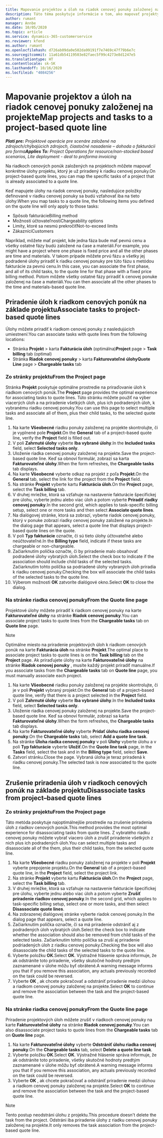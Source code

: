 ```yaml
---
title: Mapovanie projektov a úloh na riadok cenovej ponuky založenej na projekte
description: Táto téma poskytuje informácie o tom, ako mapovať projekty a úlohy na riadok úlohy založenej na projekte.
author: rumant
manager: Annbe
ms.date: 10/05/2020
ms.topic: article
ms.service: dynamics-365-customerservice
ms.reviewer: kfend
ms.author: rumant
ms.openlocfilehash: d726ab09da0e502da99191f7e7469c47f79b6e7c
ms.sourcegitcommit: 11a61db54119503e82faec5f99c4273e8d1247e5
ms.translationtype: HT
ms.contentlocale: sk-SK
ms.lasthandoff: 10/16/2020
ms.locfileid: "4084256"
---
```

# <a name="map-projects-and-tasks-to-a-project-based-quote-line"></a><span data-ttu-id="c924e-103">Mapovanie projektov a úloh na riadok cenovej ponuky založenej na projekte</span><span class="sxs-lookup"><span data-stu-id="c924e-103">Map projects and tasks to a project-based quote line</span></span>

<span data-ttu-id="c924e-104">_**Platí pre:** Projektové operácie pre scenáre založené na zdrojoch/chýbajúcich zdrojoch, čiastočné nasadenie – dohoda o fakturácii pro forma_</span><span class="sxs-lookup"><span data-stu-id="c924e-104">_**Applies To:** Project Operations for resource/non-stocked based scenarios, Lite deployment - deal to proforma invoicing_</span></span>

<span data-ttu-id="c924e-105">Na riadkoch cenových ponúk založených na projektoch môžete mapovať konkrétne úlohy projektu, ktorý je už priradený k riadku cenovej ponuky.</span><span class="sxs-lookup"><span data-stu-id="c924e-105">On project-based quote lines, you can map the specific tasks of a project that is already associated to a quote line.</span></span>

<span data-ttu-id="c924e-106">Keď mapujete úlohy na riadok cenovej ponuky, nasledujúce položky definované v riadku cenovej ponuky sa budú vzťahovať iba na tieto úlohy:</span><span class="sxs-lookup"><span data-stu-id="c924e-106">When you map tasks to a quote line, the following items you defined on the quote line will only apply to those tasks:</span></span>

- <span data-ttu-id="c924e-107">Spôsob fakturácie</span><span class="sxs-lookup"><span data-stu-id="c924e-107">Billing method</span></span>
- <span data-ttu-id="c924e-108">Možností účtovateľnosti</span><span class="sxs-lookup"><span data-stu-id="c924e-108">Chargeability options</span></span>
- <span data-ttu-id="c924e-109">Limity, ktoré sa nesmú prekročiť</span><span class="sxs-lookup"><span data-stu-id="c924e-109">Not-to-exceed limits</span></span>
- <span data-ttu-id="c924e-110">Zákazníci</span><span class="sxs-lookup"><span data-stu-id="c924e-110">Customers</span></span>

<span data-ttu-id="c924e-111">Napríklad, môžete mať projekt, kde jedna fáza bude mať pevnú cenu a všetky ostatné fázy budú založené na čase a materiáli.</span><span class="sxs-lookup"><span data-stu-id="c924e-111">For example, you might have a project where one phase is fixed price and all the other phases are time and materials.</span></span> <span data-ttu-id="c924e-112">V takom prípade môžete prvú fázu a všetky jej podradené úlohy priradiť k riadku cenovej ponuky pre túto fázu s metódou fakturácie za pevnú cenu.</span><span class="sxs-lookup"><span data-stu-id="c924e-112">In this case, you can associate the first phase, and all of its child tasks, to the quote line for that phase with a fixed price billing method.</span></span> <span data-ttu-id="c924e-113">Potom môžete všetky ostatné fázy priradiť k cenovej ponuke založenej na čase a materiáli.</span><span class="sxs-lookup"><span data-stu-id="c924e-113">You can then associate all the other phases to the time and materials-based quote line.</span></span>

## <a name="associate-tasks-to-project-based-quote-lines"></a><span data-ttu-id="c924e-114">Priradenie úloh k riadkom cenových ponúk na základe projektu</span><span class="sxs-lookup"><span data-stu-id="c924e-114">Associate tasks to project-based quote lines</span></span>

<span data-ttu-id="c924e-115">Úlohy môžete priradiť k riadkom cenovej ponuky z nasledujúcich umiestnení:</span><span class="sxs-lookup"><span data-stu-id="c924e-115">You can associate tasks with quote lines from the following locations:</span></span>

- <span data-ttu-id="c924e-116">Stránka **Projekt** > karta **Fakturácia úloh** (optimálna)</span><span class="sxs-lookup"><span data-stu-id="c924e-116">**Project** page > **Task billing** tab (optimal)</span></span>
- <span data-ttu-id="c924e-117">Stránka **Riadok cenovej ponuky** > karta **Fakturovateľné úlohy**</span><span class="sxs-lookup"><span data-stu-id="c924e-117">**Quote Line** page > **Chargeable tasks** tab</span></span> 

### <a name="from-the-project-page"></a><span data-ttu-id="c924e-118">Zo stránky projektu</span><span class="sxs-lookup"><span data-stu-id="c924e-118">From the Project page</span></span>

<span data-ttu-id="c924e-119">Stránka **Projekt** poskytuje optimálne prostredie na priraďovanie úloh k riadkom cenových ponúk.</span><span class="sxs-lookup"><span data-stu-id="c924e-119">The **Project** page provides the optimal experience for associating tasks to quote lines.</span></span> <span data-ttu-id="c924e-120">Túto stránku môžete použiť na výber viacerých úloh a na priradenie všetkých úloh, plus ich podradených úloh, k vybranému riadku cenovej ponuky.</span><span class="sxs-lookup"><span data-stu-id="c924e-120">You can use this page to select multiple tasks and associate all of them, plus their child tasks, to the selected quote line.</span></span>

1. <span data-ttu-id="c924e-121">Na karte **Všeobecné** riadku ponuky založenej na projekte skontrolujte, či je vyplnené pole **Projekt**.</span><span class="sxs-lookup"><span data-stu-id="c924e-121">On the **General** tab of a project–based quote line, verify the **Project** field is filled out.</span></span>
2. <span data-ttu-id="c924e-122">V poli **Zahrnuté úlohy** vyberte **Iba vybrané úlohy**.</span><span class="sxs-lookup"><span data-stu-id="c924e-122">In the **Included tasks** field, select **Selected tasks only**.</span></span>
3. <span data-ttu-id="c924e-123">Uloženie riadka cenovej ponuky založenej na projekte.</span><span class="sxs-lookup"><span data-stu-id="c924e-123">Save the project-based quote line.</span></span> <span data-ttu-id="c924e-124">Keď sa obnoví formulár, zobrazí sa karta **Fakturovateľné úlohy**.</span><span class="sxs-lookup"><span data-stu-id="c924e-124">When the form refreshes, the **Chargeable tasks** tab displays.</span></span>
4. <span data-ttu-id="c924e-125">Na karte **Všeobecné** vyberte odkaz na projekt z poľa **Projekt**.</span><span class="sxs-lookup"><span data-stu-id="c924e-125">On the **General** tab, select the link for the project from the **Project** field.</span></span>
5. <span data-ttu-id="c924e-126">Na stránke **Projekt** vyberte kartu **Fakturácia úloh**.</span><span class="sxs-lookup"><span data-stu-id="c924e-126">On the **Project** page, select the **Task billing** tab.</span></span>
6. <span data-ttu-id="c924e-127">V druhej mriežke, ktorá sa vzťahuje na nastavenie fakturácie špecifickej pre úlohu, vyberte jednu alebo viac úloh a potom vyberte **Priradiť riadky cenovej ponuky**.</span><span class="sxs-lookup"><span data-stu-id="c924e-127">In the second grid, which applies to task-specific billing setup, select one or more tasks and then select **Associate quote lines**.</span></span>
7. <span data-ttu-id="c924e-128">Na dialógovej stránke, ktorá sa zobrazí, vyberte riadok cenovej ponuky, ktorý v ponuke zobrazí riadky cenovej ponuky založené na projekte.</span><span class="sxs-lookup"><span data-stu-id="c924e-128">In the dialog page that appears, select a quote line that displays project-based quote lines on the quote.</span></span>
8. <span data-ttu-id="c924e-129">V poli **Typ fakturácie** označte, či sú tieto úlohy účtovateľné alebo neúčtovateľné.</span><span class="sxs-lookup"><span data-stu-id="c924e-129">In the **Billing type** field, indicate if these tasks are chargeable or non-chargeable.</span></span>
9. <span data-ttu-id="c924e-130">Začiarknutím políčka označte, či by priradenie malo obsahovať podradené úlohy vybratých úloh.</span><span class="sxs-lookup"><span data-stu-id="c924e-130">Select the check box to indicate if the association should include child tasks of the selected tasks.</span></span> <span data-ttu-id="c924e-131">Začiarknutím tohto políčka sa podriadené úlohy vybraných úloh priradia k riadku cenovej ponuky.</span><span class="sxs-lookup"><span data-stu-id="c924e-131">Checking the box will associate the child tasks of the selected tasks to the quote line.</span></span>
10. <span data-ttu-id="c924e-132">Výberom možnosti **OK** zatvoríte dialógové okno.</span><span class="sxs-lookup"><span data-stu-id="c924e-132">Select **OK** to close the dialog.</span></span>

### <a name="from-the-quote-line-page"></a><span data-ttu-id="c924e-133">Na stránke riadka cenovej ponuky</span><span class="sxs-lookup"><span data-stu-id="c924e-133">From the Quote line page</span></span>

<span data-ttu-id="c924e-134">Projektové úlohy môžete priradiť k riadkom cenovej ponuky na karte **Fakturovateľné úlohy** na stránke **Riadok cenovej ponuky**.</span><span class="sxs-lookup"><span data-stu-id="c924e-134">You can associate project tasks to quote lines from the **Chargeable tasks** tab on **Quote line** page.</span></span>

>[!NOTE]
><span data-ttu-id="c924e-135">Optimálne miesto na priradenie projektových úloh k riadkom cenových ponúk na karte **Fakturácia úloh** na stránke **Projekt**.</span><span class="sxs-lookup"><span data-stu-id="c924e-135">The optimal place to associate project tasks to quote lines is on the **Task billing** tab on the **Project** page.</span></span> <span data-ttu-id="c924e-136">Ak priraďujete úlohy na karte **Fakturovateľné úlohy** na stránke **Riadok cenovej ponuky** , musíte každý projekt priradiť manuálne.</span><span class="sxs-lookup"><span data-stu-id="c924e-136">If you associate tasks from the **Chargeable tasks** tab on **Quote line** page, you must manually associate each project.</span></span>

1. <span data-ttu-id="c924e-137">Na karte **Všeobecné** riadku ponuky založenej na projekte skontrolujte, či je v poli **Projekt** vybraný projekt.</span><span class="sxs-lookup"><span data-stu-id="c924e-137">On the **General** tab of a project–based quote line, verify that there is a project selected in the **Project** field.</span></span>
2. <span data-ttu-id="c924e-138">V poli **Zahrnuté úlohy** vyberte **Iba vybrané úlohy**.</span><span class="sxs-lookup"><span data-stu-id="c924e-138">In the **Included tasks** field, select **Selected tasks only**.</span></span>
3. <span data-ttu-id="c924e-139">Uloženie riadka cenovej ponuky založenej na projekte.</span><span class="sxs-lookup"><span data-stu-id="c924e-139">Save the project-based quote line.</span></span> <span data-ttu-id="c924e-140">Keď sa obnoví formulár, zobrazí sa karta **Fakturovateľné úlohy**.</span><span class="sxs-lookup"><span data-stu-id="c924e-140">When the form refreshes, the **Chargeable tasks** tab displays.</span></span>
4. <span data-ttu-id="c924e-141">Na karte **Fakturovateľné úlohy** vyberte **Pridať úlohu riadka cenovej ponuky**.</span><span class="sxs-lookup"><span data-stu-id="c924e-141">On the **Chargeable tasks** tab, select **Add a quote line task**.</span></span>
5. <span data-ttu-id="c924e-142">Na stránke **Úloha riadka cenovej ponuky** v poli **Úlohy** vyberte úlohu a v poli **Typ fakturácie** vyberte **Uložiť**.</span><span class="sxs-lookup"><span data-stu-id="c924e-142">On the **Quote line task** page, in the **Tasks** field, select the task and in the **Billing type** field, select **Save**.</span></span> 
6. <span data-ttu-id="c924e-143">Zatvorí stránku.</span><span class="sxs-lookup"><span data-stu-id="c924e-143">Close the page.</span></span> <span data-ttu-id="c924e-144">Vybraná úloha je teraz priradená k riadku cenovej ponuky.</span><span class="sxs-lookup"><span data-stu-id="c924e-144">The selected task is now associated to the quote line.</span></span>

## <a name="disassociate-tasks-from-projectbased-quote-lines"></a><span data-ttu-id="c924e-145">Zrušenie priradenia úloh v riadkoch cenových ponúk na základe projektu</span><span class="sxs-lookup"><span data-stu-id="c924e-145">Disassociate tasks from project–based quote lines</span></span>

### <a name="from-the-project-page"></a><span data-ttu-id="c924e-146">Zo stránky projektu</span><span class="sxs-lookup"><span data-stu-id="c924e-146">From the Project page</span></span>

<span data-ttu-id="c924e-147">Táto metóda poskytuje najoptimálnejšie prostredie na zrušenie priradenia úloh z riadkov cenových ponúk.</span><span class="sxs-lookup"><span data-stu-id="c924e-147">This method provides the most optimal experience for disassociating tasks from quote lines.</span></span> <span data-ttu-id="c924e-148">Z vybratého riadku cenovej ponuky môžete vybrať viacero úloh a zrušiť priradenie všetkých z nich plus ich podradených úloh.</span><span class="sxs-lookup"><span data-stu-id="c924e-148">You can select multiple tasks and disassociate all of the them, plus their child tasks, from the selected quote line.</span></span>

1. <span data-ttu-id="c924e-149">Na karte **Všeobecné** riadku ponuky založenej na projekte v poli **Projekt** vyberte prepojenie projektu.</span><span class="sxs-lookup"><span data-stu-id="c924e-149">On the **General** tab of a project–based quote line, in the **Project** field, select the project link.</span></span>
2. <span data-ttu-id="c924e-150">Na stránke **Projekt** vyberte kartu **Fakturácia úloh**.</span><span class="sxs-lookup"><span data-stu-id="c924e-150">On the **Project** page, select the **Task billing** tab.</span></span>
3. <span data-ttu-id="c924e-151">V druhej mriežke, ktorá sa vzťahuje na nastavenie fakturácie špecifickej pre úlohu, vyberte jednu alebo viac úloh a potom vyberte **Zrušiť priradenie riadkov cenovej ponuky**.</span><span class="sxs-lookup"><span data-stu-id="c924e-151">In the second grid, which applies to task-specific billing setup, select one or more tasks, and then select **Disassociate quote lines**.</span></span>
4. <span data-ttu-id="c924e-152">Na zobrazenej dialógovej stránke vyberte riadok cenovej ponuky.</span><span class="sxs-lookup"><span data-stu-id="c924e-152">In the dialog page that appears, select a quote line.</span></span>
5. <span data-ttu-id="c924e-153">Začiarknutím políčka označte, či sa má priradenie odstrániť aj z podradených úloh vybratých úloh.</span><span class="sxs-lookup"><span data-stu-id="c924e-153">Select the check box to indicate whether the association should also be removed from child tasks of the selected tasks.</span></span> <span data-ttu-id="c924e-154">Začiarknutím tohto políčka sa zruší aj priradenie podriadených úloh z riadku cenovej ponuky.</span><span class="sxs-lookup"><span data-stu-id="c924e-154">Checking the box will also disassociate the child tasks of the selected tasks to the quote line.</span></span>
6. <span data-ttu-id="c924e-155">Vyberte položku **OK**.</span><span class="sxs-lookup"><span data-stu-id="c924e-155">Select **OK**.</span></span> <span data-ttu-id="c924e-156">Výstražné hlásenie správa informuje, že ak odstránite toto priradenie, všetky skutočné hodnoty predtým zaznamenané v úlohe môžu byť obrátené.</span><span class="sxs-lookup"><span data-stu-id="c924e-156">A warning message informs you that if you remove this association, any actuals previously recorded on the task could be reversed.</span></span> 
7. <span data-ttu-id="c924e-157">Vyberte **OK** , ak chcete pokračovať a odstrániť priradenie medzi úlohou a riadkom cenovej ponuky založenej na projekte.</span><span class="sxs-lookup"><span data-stu-id="c924e-157">Select **OK** to continue and remove the association between the task and the project-based quote line.</span></span>

### <a name="from-the-quote-line-page"></a><span data-ttu-id="c924e-158">Na stránke riadka cenovej ponuky</span><span class="sxs-lookup"><span data-stu-id="c924e-158">From the Quote line page</span></span>

<span data-ttu-id="c924e-159">Priradenie projektových úloh môžete zrušiť v riadkoch cenovej ponuky na karte **Fakturovateľné úlohy** na stránke **Riadok cenovej ponuky**.</span><span class="sxs-lookup"><span data-stu-id="c924e-159">You can also disassociate project tasks to quote lines from the **Chargeable tasks** tab on **Quote line** page.</span></span>

1. <span data-ttu-id="c924e-160">Na karte **Fakturovateľné úlohy** vyberte **Odstrániť úlohu riadka cenovej ponuky**.</span><span class="sxs-lookup"><span data-stu-id="c924e-160">On the **Chargeable tasks** tab, select **Delete a quote line task**.</span></span>
2. <span data-ttu-id="c924e-161">Vyberte položku **OK**.</span><span class="sxs-lookup"><span data-stu-id="c924e-161">Select **OK**.</span></span> <span data-ttu-id="c924e-162">Výstražné hlásenie správa informuje, že ak odstránite toto priradenie, všetky skutočné hodnoty predtým zaznamenané v úlohe môžu byť obrátené.</span><span class="sxs-lookup"><span data-stu-id="c924e-162">A warning message informs you that if you remove this association, any actuals previously recorded on the task could be reversed.</span></span> 
3. <span data-ttu-id="c924e-163">Vyberte **OK** , ak chcete pokračovať a odstrániť priradenie medzi úlohou a riadkom cenovej ponuky založenej na projekte.</span><span class="sxs-lookup"><span data-stu-id="c924e-163">Select **OK** to continue and remove the association between the task and the project-based quote line.</span></span>

>[!NOTE]
> <span data-ttu-id="c924e-164">Tento postup neodstráni úlohu z projektu.</span><span class="sxs-lookup"><span data-stu-id="c924e-164">This procedure doesn't delete the task from the project.</span></span> <span data-ttu-id="c924e-165">Odstráni iba priradenie úlohy z riadku cenovej ponuky založenej na projekte.</span><span class="sxs-lookup"><span data-stu-id="c924e-165">It only removes the task association from the project-based quote line.</span></span>
